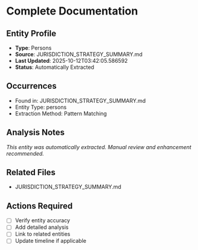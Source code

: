 # Complete Documentation

## Entity Profile
- **Type**: Persons
- **Source**: JURISDICTION_STRATEGY_SUMMARY.md
- **Last Updated**: 2025-10-12T03:42:05.586592
- **Status**: Automatically Extracted

## Occurrences
- Found in: JURISDICTION_STRATEGY_SUMMARY.md
- Entity Type: persons
- Extraction Method: Pattern Matching

## Analysis Notes
*This entity was automatically extracted. Manual review and enhancement recommended.*

## Related Files
- JURISDICTION_STRATEGY_SUMMARY.md

## Actions Required
- [ ] Verify entity accuracy
- [ ] Add detailed analysis
- [ ] Link to related entities
- [ ] Update timeline if applicable
